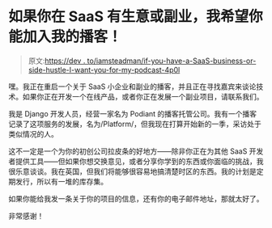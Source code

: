 # 如果你在 SaaS 有生意或副业，我希望你能加入我的播客！

> 原文:[https://dev . to/iamsteadman/if-you-have-a-SaaS-business-or-side-hustle-I-want-you-for-my-podcast-4p0l](https://dev.to/iamsteadman/if-you-have-a-saas-business-or-side-hustle-i-want-you-for-my-podcast-4p0l)

嘿。我正在重启一个关于 SaaS 小企业和副业的播客，并且正在寻找嘉宾来谈论技术。如果你正在开发一个在线产品，或者你正在发展一个副业项目，请联系我们。

我是 Django 开发人员，经营一家名为 Podiant 的播客托管公司。我有一个播客记录了这项服务的发展，名为/Platform/，但我现在打算开始新的一季，采访处于类似情况的人。

这不一定是一个为你的初创公司拉皮条的好地方——除非你正在为其他 SaaS 开发者提供工具——但如果你想交换意见，或者分享你学到的东西或你面临的挑战，我很乐意谈谈。我在英国，但我们将能够很容易地搞清楚时区的东西。我的计划是定期发行，所以有一堆的库存集。

如果你能给我发一条关于你的项目的信息，还有你的电子邮件地址，那就太好了。

非常感谢！